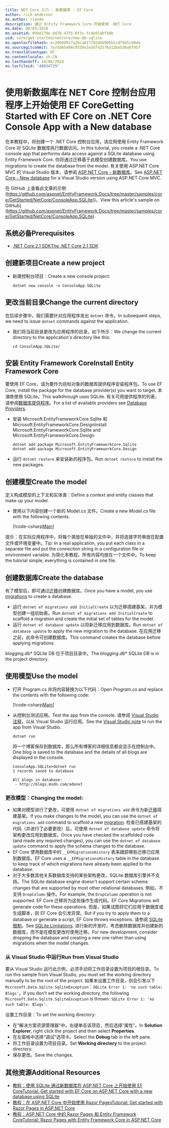 ```yaml
---
title: NET Core 入门 - 新数据库 - EF Core
author: rick-anderson
ms.author: riande
description: 通过 Entity Framework Core 开始使用 .NET Core
ms.date: 08/03/2018
ms.assetid: 099d179e-dd7b-4755-8f3c-fcde914bf50b
uid: core/get-started/netcore/new-db-sqlite
ms.openlocfilehash: ec20040917a2bca8177924b6905b1cd79e5cd9da
ms.sourcegitcommit: 7a7da65404c9338e1e3df42576a13be536a6f95f
ms.translationtype: HT
ms.contentlocale: zh-CN
ms.lasthandoff: 10/06/2018
ms.locfileid: "48834729"
---
```

# <a name="getting-started-with-ef-core-on-net-core-console-app-with-a-new-database"></a><span data-ttu-id="b5258-103">使用新数据库在 NET Core 控制台应用程序上开始使用 EF Core</span><span class="sxs-lookup"><span data-stu-id="b5258-103">Getting Started with EF Core on .NET Core Console App with a New database</span></span>

<span data-ttu-id="b5258-104">在本教程中，将创建一个 .NET Core 控制台应用，该应用使用 Entity Framework Core 对 SQLite 数据库执行数据访问。</span><span class="sxs-lookup"><span data-stu-id="b5258-104">In this tutorial, you create a .NET Core console app that performs data access against a SQLite database using Entity Framework Core.</span></span> <span data-ttu-id="b5258-105">你将通过迁移基于此模型创建数据库。</span><span class="sxs-lookup"><span data-stu-id="b5258-105">You use migrations to create the database from the model.</span></span> <span data-ttu-id="b5258-106">有关使用 ASP.NET Core MVC 的 Visual Studio 版本，请参阅 [ASP.NET Core - 新数据库](xref:core/get-started/aspnetcore/new-db)。</span><span class="sxs-lookup"><span data-stu-id="b5258-106">See [ASP.NET Core - New database](xref:core/get-started/aspnetcore/new-db) for a Visual Studio version using ASP.NET Core MVC.</span></span>

<span data-ttu-id="b5258-107">在 GitHub 上查看此文章的示例 (https://github.com/aspnet/EntityFramework.Docs/tree/master/samples/core/GetStarted/NetCore/ConsoleApp.SQLite))。</span><span class="sxs-lookup"><span data-stu-id="b5258-107">View this article's sample on GitHub](https://github.com/aspnet/EntityFramework.Docs/tree/master/samples/core/GetStarted/NetCore/ConsoleApp.SQLite).</span></span>

## <a name="prerequisites"></a><span data-ttu-id="b5258-108">系统必备</span><span class="sxs-lookup"><span data-stu-id="b5258-108">Prerequisites</span></span>

* [<span data-ttu-id="b5258-109">.NET Core 2.1 SDK</span><span class="sxs-lookup"><span data-stu-id="b5258-109">The .NET Core 2.1 SDK</span></span>](https://www.microsoft.com/net/core)

## <a name="create-a-new-project"></a><span data-ttu-id="b5258-110">创建新项目</span><span class="sxs-lookup"><span data-stu-id="b5258-110">Create a new project</span></span>

* <span data-ttu-id="b5258-111">新建控制台项目：</span><span class="sxs-lookup"><span data-stu-id="b5258-111">Create a new console project:</span></span>

  ``` Console
  dotnet new console -o ConsoleApp.SQLite
  ```
## <a name="change-the-current-directory"></a><span data-ttu-id="b5258-112">更改当前目录</span><span class="sxs-lookup"><span data-stu-id="b5258-112">Change the current directory</span></span>

<span data-ttu-id="b5258-113">在后续步骤中，我们需要针对应用程序发出 `dotnet` 命令。</span><span class="sxs-lookup"><span data-stu-id="b5258-113">In subsequent steps, we need to issue `dotnet` commands against the application.</span></span>

* <span data-ttu-id="b5258-114">我们将当前目录更改为应用程序的目录，如下所示：</span><span class="sxs-lookup"><span data-stu-id="b5258-114">We change the current directory to the application's directory like this:</span></span>

  ``` Console
  cd ConsoleApp.SQLite/
  ```
## <a name="install-entity-framework-core"></a><span data-ttu-id="b5258-115">安装 Entity Framework Core</span><span class="sxs-lookup"><span data-stu-id="b5258-115">Install Entity Framework Core</span></span>

<span data-ttu-id="b5258-116">要使用 EF Core，请为要作为目标对象的数据库提供程序安装程序包。</span><span class="sxs-lookup"><span data-stu-id="b5258-116">To use EF Core, install the package for the database provider(s) you want to target.</span></span> <span data-ttu-id="b5258-117">本演练使用 SQLite。</span><span class="sxs-lookup"><span data-stu-id="b5258-117">This walkthrough uses SQLite.</span></span> <span data-ttu-id="b5258-118">有关可用提供程序的列表，请参阅[数据库提供程序](../../providers/index.md)。</span><span class="sxs-lookup"><span data-stu-id="b5258-118">For a list of available providers see [Database Providers](../../providers/index.md).</span></span>

* <span data-ttu-id="b5258-119">安装 Microsoft.EntityFrameworkCore.Sqlite 和 Microsoft.EntityFrameworkCore.Design</span><span class="sxs-lookup"><span data-stu-id="b5258-119">Install Microsoft.EntityFrameworkCore.Sqlite and Microsoft.EntityFrameworkCore.Design</span></span>

  ```Console
  dotnet add package Microsoft.EntityFrameworkCore.Sqlite
  dotnet add package Microsoft.EntityFrameworkCore.Design
  ```

* <span data-ttu-id="b5258-120">运行 `dotnet restore` 来安装新的程序包。</span><span class="sxs-lookup"><span data-stu-id="b5258-120">Run `dotnet restore` to install the new packages.</span></span>

## <a name="create-the-model"></a><span data-ttu-id="b5258-121">创建模型</span><span class="sxs-lookup"><span data-stu-id="b5258-121">Create the model</span></span>

<span data-ttu-id="b5258-122">定义构成模型的上下文和实体类：</span><span class="sxs-lookup"><span data-stu-id="b5258-122">Define a context and entity classes that make up your model.</span></span>

* <span data-ttu-id="b5258-123">使用以下内容创建一个新的 Model.cs 文件。</span><span class="sxs-lookup"><span data-stu-id="b5258-123">Create a new *Model.cs* file with the following contents.</span></span>

  [!code-csharp[Main](../../../../samples/core/GetStarted/NetCore/ConsoleApp.SQLite/Model.cs)]

<span data-ttu-id="b5258-124">提示：在实际应用程序中，将每个类放在单独的文件中，并将连接字符串放在配置文件或环境变量中。</span><span class="sxs-lookup"><span data-stu-id="b5258-124">Tip: In a real application, you put each class in a separate file and put the connection string in a configuration file or environment variable.</span></span> <span data-ttu-id="b5258-125">为简化本教程，所有内容均放在一个文件中。</span><span class="sxs-lookup"><span data-stu-id="b5258-125">To keep the tutorial simple, everything is contained in one file.</span></span>

## <a name="create-the-database"></a><span data-ttu-id="b5258-126">创建数据库</span><span class="sxs-lookup"><span data-stu-id="b5258-126">Create the database</span></span>

<span data-ttu-id="b5258-127">有了模型后，即可通过[迁移](xref:core/managing-schemas/migrations/index)创建数据库。</span><span class="sxs-lookup"><span data-stu-id="b5258-127">Once you have a model, you use [migrations](xref:core/managing-schemas/migrations/index) to create a database.</span></span>

* <span data-ttu-id="b5258-128">运行 `dotnet ef migrations add InitialCreate` 以为迁移搭建基架，并为模型创建一组初始表。</span><span class="sxs-lookup"><span data-stu-id="b5258-128">Run `dotnet ef migrations add InitialCreate` to scaffold a migration and create the initial set of tables for the model.</span></span>
* <span data-ttu-id="b5258-129">运行 `dotnet ef database update` 以将新迁移应用到数据库。</span><span class="sxs-lookup"><span data-stu-id="b5258-129">Run `dotnet ef database update` to apply the new migration to the database.</span></span> <span data-ttu-id="b5258-130">在应用迁移之前，此命令可创建数据库。</span><span class="sxs-lookup"><span data-stu-id="b5258-130">This command creates the database before applying migrations.</span></span>

<span data-ttu-id="b5258-131">blogging.db\* SQLite DB 位于项目目录中。</span><span class="sxs-lookup"><span data-stu-id="b5258-131">The *blogging.db*\* SQLite DB is in the project directory.</span></span>

## <a name="use-the-model"></a><span data-ttu-id="b5258-132">使用模型</span><span class="sxs-lookup"><span data-stu-id="b5258-132">Use the model</span></span>

* <span data-ttu-id="b5258-133">打开 Program.cs 并将内容替换为以下代码：</span><span class="sxs-lookup"><span data-stu-id="b5258-133">Open *Program.cs* and replace the contents with the following code:</span></span>

  [!code-csharp[Main](../../../../samples/core/GetStarted/NetCore/ConsoleApp.SQLite/Program.cs)]

* <span data-ttu-id="b5258-134">从控制台测试应用。</span><span class="sxs-lookup"><span data-stu-id="b5258-134">Test the app from the console.</span></span> <span data-ttu-id="b5258-135">请参阅 [Visual Studio 注释](#vs)，以从 Visual Studio 运行应用。</span><span class="sxs-lookup"><span data-stu-id="b5258-135">See the [Visual Studio note](#vs) to run the app from Visual Studio.</span></span>

  `dotnet run`

  <span data-ttu-id="b5258-136">将一个博客保存到数据库，那么所有博客的详细信息都会显示在控制台中。</span><span class="sxs-lookup"><span data-stu-id="b5258-136">One blog is saved to the database and the details of all blogs are displayed in the console.</span></span>

  ```Console
  ConsoleApp.SQLite>dotnet run
  1 records saved to database

  All blogs in database:
   - http://blogs.msdn.com/adonet
  ```

### <a name="changing-the-model"></a><span data-ttu-id="b5258-137">更改模型：</span><span class="sxs-lookup"><span data-stu-id="b5258-137">Changing the model:</span></span>

- <span data-ttu-id="b5258-138">如果对模型进行了更改，可使用 `dotnet ef migrations add` 命令为新[迁移](xref:core/managing-schemas/migrations/index)搭建基架。</span><span class="sxs-lookup"><span data-stu-id="b5258-138">If you make changes to the model, you can use the `dotnet ef migrations add` command to scaffold a new [migration](xref:core/managing-schemas/migrations/index).</span></span> <span data-ttu-id="b5258-139">检查已搭建基架的代码（并进行了必要更改）后，可使用 `dotnet ef database update` 命令将架构更改应用到数据库。</span><span class="sxs-lookup"><span data-stu-id="b5258-139">Once you have checked the scaffolded code (and made any required changes), you can use the `dotnet ef database update` command to apply the schema changes to the database.</span></span>
- <span data-ttu-id="b5258-140">EF Core 使用数据库中的 `__EFMigrationsHistory` 表来跟踪哪些迁移已应用到数据库。</span><span class="sxs-lookup"><span data-stu-id="b5258-140">EF Core uses a `__EFMigrationsHistory` table in the database to keep track of which migrations have already been applied to the database.</span></span>
- <span data-ttu-id="b5258-141">对于大多数其他关系数据库支持的某些架构更改，SQLite 数据库引擎并不支持。</span><span class="sxs-lookup"><span data-stu-id="b5258-141">The SQLite database engine doesn't support certain schema changes that are supported by most other relational databases.</span></span> <span data-ttu-id="b5258-142">例如，不支持 `DropColumn` 操作。</span><span class="sxs-lookup"><span data-stu-id="b5258-142">For example, the `DropColumn` operation is not supported.</span></span> <span data-ttu-id="b5258-143">EF Core 迁移将为这些操作生成代码。</span><span class="sxs-lookup"><span data-stu-id="b5258-143">EF Core Migrations will generate code for these operations.</span></span> <span data-ttu-id="b5258-144">但是，如果试图将它们应用于数据库或生成脚本，则 EF Core 会引发异常。</span><span class="sxs-lookup"><span data-stu-id="b5258-144">But if you try to apply them to a database or generate a script, EF Core throws exceptions.</span></span> <span data-ttu-id="b5258-145">请参阅 [SQLite 限制](../../providers/sqlite/limitations.md)。</span><span class="sxs-lookup"><span data-stu-id="b5258-145">See [SQLite Limitations](../../providers/sqlite/limitations.md).</span></span> <span data-ttu-id="b5258-146">进行新的开发时，考虑删除数据库并创建新的数据库，而不是在模型更改时使用迁移。</span><span class="sxs-lookup"><span data-stu-id="b5258-146">For new development, consider dropping the database and creating a new one rather than using migrations when the model changes.</span></span>

<a name="vs"></a>
### <a name="run-from-visual-studio"></a><span data-ttu-id="b5258-147">从 Visual Studio 中运行</span><span class="sxs-lookup"><span data-stu-id="b5258-147">Run from Visual Studio</span></span>

<span data-ttu-id="b5258-148">要从 Visual Studio 运行此示例，必须手动将工作目录设置为项目的根目录。</span><span class="sxs-lookup"><span data-stu-id="b5258-148">To run this sample from Visual Studio, you must set the working directory manually to be the root of the project.</span></span> <span data-ttu-id="b5258-149">如果未设置工作目录，则会引发以下 `Microsoft.Data.Sqlite.SqliteException`：`SQLite Error 1: 'no such table: Blogs'`。</span><span class="sxs-lookup"><span data-stu-id="b5258-149">If  you don't set the working directory, the following `Microsoft.Data.Sqlite.SqliteException` is thrown: `SQLite Error 1: 'no such table: Blogs'`.</span></span>

<span data-ttu-id="b5258-150">设置工作目录：</span><span class="sxs-lookup"><span data-stu-id="b5258-150">To set the working directory:</span></span>

* <span data-ttu-id="b5258-151">在“解决方案资源管理器”中，右键单击该项目，然后选择“属性”。</span><span class="sxs-lookup"><span data-stu-id="b5258-151">In **Solution Explorer**, right click the project and then select **Properties**.</span></span>
* <span data-ttu-id="b5258-152">在左窗格中选择“调试”选项卡。</span><span class="sxs-lookup"><span data-stu-id="b5258-152">Select the **Debug** tab in the left pane.</span></span>
* <span data-ttu-id="b5258-153">将工作目录设置为项目目录。</span><span class="sxs-lookup"><span data-stu-id="b5258-153">Set **Working directory** to the project directory.</span></span>
* <span data-ttu-id="b5258-154">保存更改。</span><span class="sxs-lookup"><span data-stu-id="b5258-154">Save the changes.</span></span>

## <a name="additional-resources"></a><span data-ttu-id="b5258-155">其他资源</span><span class="sxs-lookup"><span data-stu-id="b5258-155">Additional Resources</span></span>

* [<span data-ttu-id="b5258-156">教程：使用 SQLite 通过新数据库在 ASP.NET Core 上开始使用 EF Core</span><span class="sxs-lookup"><span data-stu-id="b5258-156">Tutorial: Get started with EF Core on ASP.NET Core with a new database using SQLite</span></span>](xref:core/get-started/aspnetcore/new-db)
* [<span data-ttu-id="b5258-157">教程：在 ASP.NET Core 中开始使用 Razor Pages</span><span class="sxs-lookup"><span data-stu-id="b5258-157">Tutorial: Get started with Razor Pages in ASP.NET Core</span></span>](https://docs.microsoft.com/aspnet/core/tutorials/razor-pages/razor-pages-start)
* [<span data-ttu-id="b5258-158">教程：ASP.NET Core 中的 Razor Pages 和 Entity Framework Core</span><span class="sxs-lookup"><span data-stu-id="b5258-158">Tutorial: Razor Pages with Entity Framework Core in ASP.NET Core</span></span>](https://docs.microsoft.com/aspnet/core/data/ef-rp/intro)
